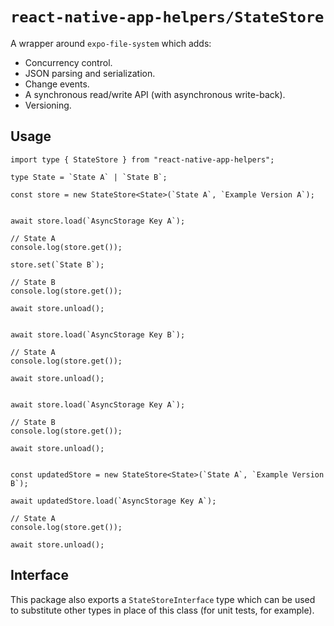 # `react-native-app-helpers/StateStore`

A wrapper around `expo-file-system` which adds:

- Concurrency control.
- JSON parsing and serialization.
- Change events.
- A synchronous read/write API (with asynchronous write-back).
- Versioning.

## Usage

```tsx
import type { StateStore } from "react-native-app-helpers";

type State = `State A` | `State B`;

const store = new StateStore<State>(`State A`, `Example Version A`);


await store.load(`AsyncStorage Key A`);

// State A
console.log(store.get());

store.set(`State B`);

// State B
console.log(store.get());

await store.unload();


await store.load(`AsyncStorage Key B`);

// State A
console.log(store.get());

await store.unload();


await store.load(`AsyncStorage Key A`);

// State B
console.log(store.get());

await store.unload();


const updatedStore = new StateStore<State>(`State A`, `Example Version B`);

await updatedStore.load(`AsyncStorage Key A`);

// State A
console.log(store.get());

await store.unload();
```

## Interface

This package also exports a `StateStoreInterface` type which can be used to
substitute other types in place of this class (for unit tests, for example).
